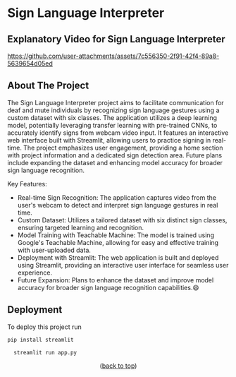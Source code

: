 <a id="readme-top"></a>


# Sign Language Interpreter

## Explanatory Video for Sign Language Interpreter
https://github.com/user-attachments/assets/7c556350-2f91-42f4-89a8-5639654d05ed

## About The Project
The Sign Language Interpreter project aims to facilitate communication for deaf and mute individuals by recognizing sign language gestures using a custom dataset with six classes. The application utilizes a deep learning model, potentially leveraging transfer learning with pre-trained CNNs, to accurately identify signs from webcam video input. It features an interactive web interface built with Streamlit, allowing users to practice signing in real-time. The project emphasizes user engagement, providing a home section with project information and a dedicated sign detection area. Future plans include expanding the dataset and enhancing model accuracy for broader sign language recognition.

Key Features:
* Real-time Sign Recognition: The application captures video from the user's webcam to detect and interpret sign language gestures in real time.
* Custom Dataset: Utilizes a tailored dataset with six distinct sign classes, ensuring targeted learning and recognition.
* Model Training with Teachable Machine: The model is trained using Google's Teachable Machine, allowing for easy and effective training with user-uploaded data.
* Deployment with Streamlit: The web application is built and deployed using Streamlit, providing an interactive user interface for seamless user experience.
* Future Expansion: Plans to enhance the dataset and improve model accuracy for broader sign language recognition capabilities.:smile:

## Deployment

To deploy this project run
```bash
pip install streamlit
```
```bash
  streamlit run app.py
```

<p align="center">(<a href="#readme-top">back to top</a>)</p>
